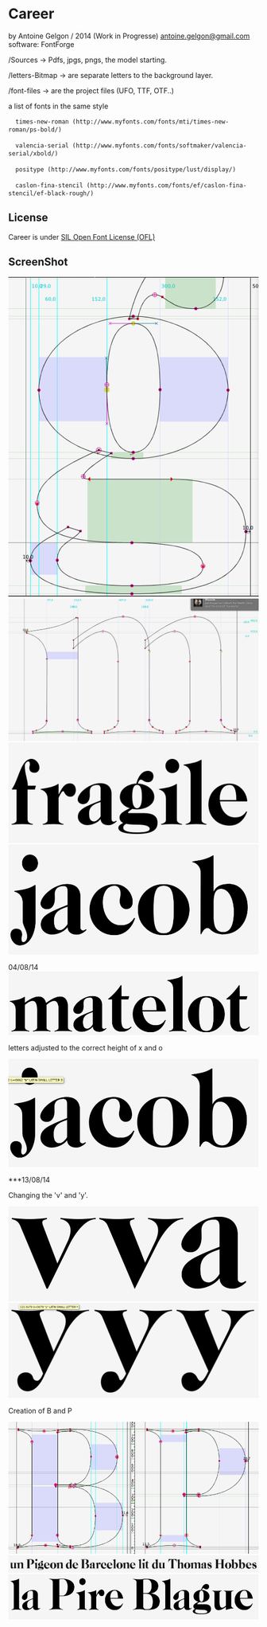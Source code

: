 # Career
  by Antoine Gelgon / 2014 (Work in Progresse)
  antoine.gelgon@gmail.com
  software: FontForge

  /Sources -> Pdfs, jpgs, pngs, the model starting.
  
  /letters-Bitmap -> are separate letters to the background layer.
  
  /font-files -> are the project files (UFO, TTF, OTF..)

a list of fonts in the same style

      times-new-roman (http://www.myfonts.com/fonts/mti/times-new-roman/ps-bold/)
      
      valencia-serial (http://www.myfonts.com/fonts/softmaker/valencia-serial/xbold/)
      
      positype (http://www.myfonts.com/fonts/positype/lust/display/)
      
      caslon-fina-stencil (http://www.myfonts.com/fonts/ef/caslon-fina-stencil/ef-black-rough/)
      
## License
Career is under [SIL Open Font License (OFL)](http://scripts.sil.org/cms/scripts/page.php?site_id=nrsi&id=OFL "SIL Open Font License")

## ScreenShot

![Specimen](https://raw.githubusercontent.com/Antoine-Gelgon/CareerFont/master/ScreenShot/Capture%20du%202014-07-29%2020:22:41.png)
![Specimen](https://raw.githubusercontent.com/Antoine-Gelgon/CareerFont/master/ScreenShot/Capture%20du%202014-07-29%2020:40:21.png)
![Specimen](https://raw.githubusercontent.com/Antoine-Gelgon/CareerFont/master/ScreenShot/Capture%20du%202014-07-29%2020:36:10.png)
![Specimen](https://raw.githubusercontent.com/Antoine-Gelgon/CareerFont/master/ScreenShot/Capture%20du%202014-07-29%2020:39:27.png)

04/08/14
![Specimen](https://raw.githubusercontent.com/Antoine-Gelgon/CareerFont/master/ScreenShot/Capture%20du%202014-08-04%2003:57:43.png)

letters adjusted to the correct height of x and o

![Specimen](https://raw.githubusercontent.com/Antoine-Gelgon/CareerFont/master/ScreenShot/Capture%20du%202014-08-04%2004:53:25.png)


***13/08/14


Changing the 'v' and 'y'.

![Specimen](https://raw.githubusercontent.com/Antoine-Gelgon/CareerFont/master/ScreenShot/Capture%20du%202014-08-13%2023:07:26.png)
![Specimen](https://raw.githubusercontent.com/Antoine-Gelgon/CareerFont/master/ScreenShot/Capture%20du%202014-08-13%2023:37:07.png)


Creation of B and P

![Specimen](https://raw.githubusercontent.com/Antoine-Gelgon/CareerFont/master/ScreenShot/Capture%20du%202014-08-14%2002:20:59.png)
![Specimen](https://raw.githubusercontent.com/Antoine-Gelgon/CareerFont/master/ScreenShot/Capture%20du%202014-08-14%2001:52:22.png)
![Specimen](https://raw.githubusercontent.com/Antoine-Gelgon/CareerFont/master/ScreenShot/Capture%20du%202014-08-14%2001:53:40.png)
